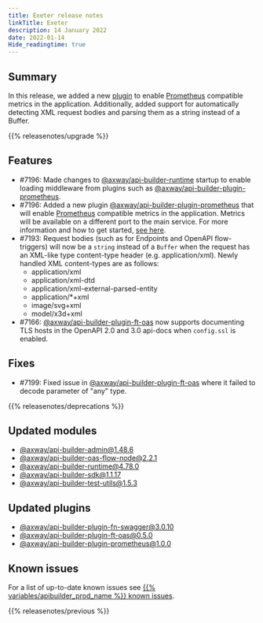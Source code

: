 ```yaml
---
title: Exeter release notes
linkTitle: Exeter
description: 14 January 2022
date: 2022-01-14
Hide_readingtime: true
---
```

## Summary
In this release, we added a new [plugin](/docs/how_to/enable_prometheus_metrics) to enable [Prometheus](https://prometheus.io/) compatible metrics in the application. Additionally, added support for automatically detecting XML request bodies and parsing them as a string instead of a Buffer.

{{% releasenotes/upgrade %}}

<!-- ## Breaking changes -->

## Features
* #7196: Made changes to [@axway/api-builder-runtime](https://www.npmjs.com/package/@axway/api-builder-runtime) startup to enable loading middleware from plugins such as [@axway/api-builder-plugin-prometheus](https://www.npmjs.com/package/@axway/api-builder-plugin-prometheus).
* #7196: Added a new plugin [@axway/api-builder-plugin-prometheus](https://www.npmjs.com/package/@axway/api-builder-plugin-prometheus) that will enable [Prometheus](https://prometheus.io/) compatible metrics in the application. Metrics will be available on a different port to the main service. For more information and how to get started, [see here](/docs/how_to/enable_prometheus_metrics).
* #7193: Request bodies (such as for Endpoints and OpenAPI flow-triggers) will now be a `string` instead of a `Buffer` when the request has an XML-like type content-type header (e.g. application/xml). Newly handled XML content-types are as follows:
  * application/xml
  * application/xml-dtd
  * application/xml-external-parsed-entity
  * application/*+xml
  * image/svg+xml
  * model/x3d+xml
* #7166: [@axway/api-builder-plugin-ft-oas](https://www.npmjs.com/package/@axway/plugin-ft-oas) now supports documenting TLS hosts in the OpenAPI 2.0 and 3.0 api-docs when `config.ssl` is enabled.

## Fixes
* #7199: Fixed issue in [@axway/api-builder-plugin-ft-oas](https://www.npmjs.com/package/@axway/plugin-ft-oas) where it failed to decode parameter of "any" type.

{{% releasenotes/deprecations %}}

<!-- Regenerate modules/plugins with api-builder-tools script -->
## Updated modules
* [@axway/api-builder-admin@1.48.6](https://www.npmjs.com/package/@axway/api-builder-admin/v/1.48.6)
* [@axway/api-builder-oas-flow-node@2.2.1](https://www.npmjs.com/package/@axway/api-builder-oas-flow-node/v/2.2.1)
* [@axway/api-builder-runtime@4.78.0](https://www.npmjs.com/package/@axway/api-builder-runtime/v/4.78.0)
* [@axway/api-builder-sdk@1.1.17](https://www.npmjs.com/package/@axway/api-builder-sdk/v/1.1.17)
* [@axway/api-builder-test-utils@1.5.3](https://www.npmjs.com/package/@axway/api-builder-test-utils/v/1.5.3)

## Updated plugins
* [@axway/api-builder-plugin-fn-swagger@3.0.10](https://www.npmjs.com/package/@axway/api-builder-plugin-fn-swagger/v/3.0.10)
* [@axway/api-builder-plugin-ft-oas@0.5.0](https://www.npmjs.com/package/@axway/api-builder-plugin-ft-oas/v/0.5.0)
* [@axway/api-builder-plugin-prometheus@1.0.0](https://www.npmjs.com/package/@axway/api-builder-plugin-prometheus/v/1.0.0)

## Known issues
For a list of up-to-date known issues see [{{% variables/apibuilder_prod_name %}} known issues](/docs/known_issues/).

{{% releasenotes/previous %}}
